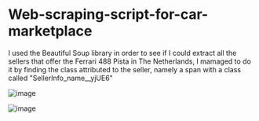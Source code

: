 # Web-scraping-script-for-car-marketplace

I used the Beautiful Soup library in order to see if I could extract all the sellers that offer the Ferrari 488 Pista in The Netherlands, I mamaged to do it by finding the class attributed to the seller, namely a span with a class called "SellerInfo_name__yjUE6" 

![image](https://user-images.githubusercontent.com/98188985/212075109-bbe02077-8b04-477b-8923-a87117de40c0.png)

![image](https://user-images.githubusercontent.com/98188985/212075151-107fcb2d-620e-4a69-bca3-5d25ee712955.png)

